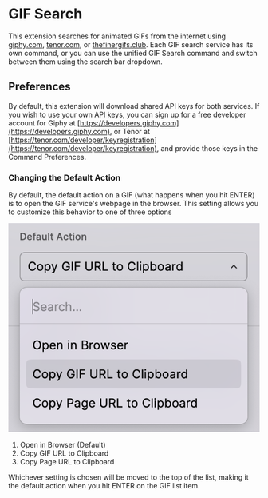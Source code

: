 # GIF Search

This extension searches for animated GIFs from the internet using [giphy.com](https://giphy.com), [tenor.com](https://tenor.com), or [thefinergifs.club](https://thefinergifs.club). Each GIF search service has its own command, or you can use the unified GIF Search command and switch between them using the search bar dropdown.

## Preferences

By default, this extension will download shared API keys for both services. If you wish to use your own API keys, you can sign up for a free developer account for Giphy at [https://developers.giphy.com](https://developers.giphy.com), or Tenor at [https://tenor.com/developer/keyregistration](https://tenor.com/developer/keyregistration), and provide those keys in the Command Preferences.

### Changing the Default Action

By default, the default action on a GIF (what happens when you hit ENTER) is to open the GIF service's webpage in the browser. This setting allows you to customize this behavior to one of three options

![Default Action](./media/default-action.png)

1. Open in Browser (Default)
2. Copy GIF URL to Clipboard
3. Copy Page URL to Clipboard

Whichever setting is chosen will be moved to the top of the list, making it the default action when you hit ENTER on the GIF list item.
